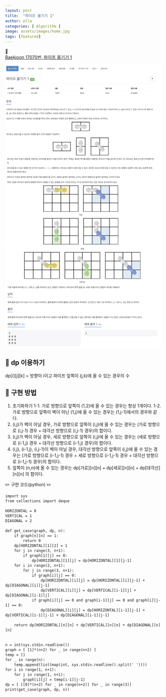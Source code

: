 ```yaml
---
layout: post
title:  "파이프 옮기기 1"
author: ella
categories: [ Algorithm ]
image: assets/images/home.jpg
tags: [featured]
---
```


📑  
[Baekjoon 17070번, 파이프 옮기기 1](https://www.acmicpc.net/problem/17070) 
 

  
![image info](/assets/images/pipe_1.png)  
![image info](/assets/images/pipe_2.png)    
![image info](/assets/images/pipe_3.png)    


## 🤔 dp 이용하기
dp[i][j][k] = 방향이 i이고 파이프 앞쪽이 (j,k)에 올 수 있는 경우의 수 

## 🧐 구현 방법  
1. 초기화하기 
    1-1. 가로 방향으로 앞쪽이 (1,2)에 올 수 있는 경우는 항상 1개이다.
    1-2. 가로 방향으로 앞쪽이 벽이 아닌 (1,j)에 올 수 있는 경우는 (1,j-1)에서의 경우와 같다.
2. (i,j)가 벽이 아닐 경우, 가로 방향으로 앞쪽이 (i,j)에 올 수 있는 경우는 (가로 방향으로 (i,j-1) 경우 + 대각선 방향으로 (i,j-1) 경우)의 합이다.
3. (i,j)가 벽이 아닐 경우, 세로 방향으로 앞쪽이 (i,j)에 올 수 있는 경우는 (세로 방향으로 (i-1,j) 경우 + 대각선 방향으로 (i-1,j) 경우)의 합이다.
4. (i,j), (i-1,j), (i,j-1)이 벽이 아닐 경우, 대각선 방향으로 앞쪽이 (i,j)에 올 수 있는 경우는 (가로 방향으로 (i-1,j-1) 경우 + 세로 방향으로 (i-1,j-1) 경우 + 대각선 방향으로 (i-1,j-1) 경우)의 합이다.
5. 앞쪽이 (n,n)에 올 수 있는 경우는 dp[가로][n][n] + dp[세로][n][n] + dp[대각선][n][n] 의 합이다.


 
✏️ 구현 코드(python) ✏️

```
import sys
from collections import deque

HORIZONTAL = 0
VERTICAL = 1
DIAGONAL = 2

def get_case(graph, dp, n):
    if graph[n][n] == 1:
        return 0
    dp[HORIZONTAL][1][2] = 1
    for j in range(3, n+1):
        if graph[1][j] == 0:
            dp[HORIZONTAL][1][j] = dp[HORIZONTAL][1][j-1]
    for i in range(2, n+1):
        for j in range(3, n+1):
            if graph[i][j] == 0:
                dp[HORIZONTAL][i][j] = dp[HORIZONTAL][i][j-1] + dp[DIAGONAL][i][j-1]
                dp[VERTICAL][i][j] = dp[VERTICAL][i-1][j] + dp[DIAGONAL][i-1][j]
            if graph[i][j] == 0 and graph[i-1][j] == 0 and graph[i][j-1] == 0:
                dp[DIAGONAL][i][j] = dp[HORIZONTAL][i-1][j-1] + dp[VERTICAL][i-1][j-1] + dp[DIAGONAL][i-1][j-1]

    return dp[HORIZONTAL][n][n] + dp[VERTICAL][n][n] + dp[DIAGONAL][n][n]


n = int(sys.stdin.readline())
graph = [ [1]*(n+2) for _ in range(n+2) ]
temp = []
for _ in range(n):
    temp.append(list(map(int, sys.stdin.readline().split(' '))))
for i in range(1, n+1):
    for j in range(1, n+1):
        graph[i][j] = temp[i-1][j-1]
dp = [ [[0]*(n+2) for _ in range(n+2)] for _ in range(3)]
print(get_case(graph, dp, n))
```
